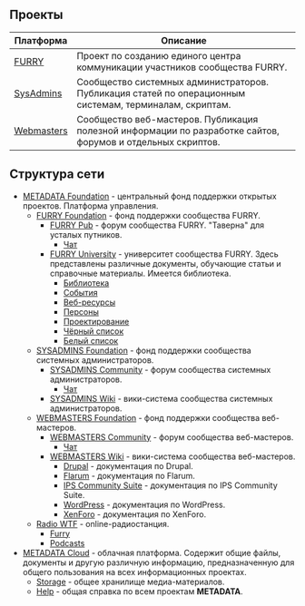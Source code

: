 ## Проекты

Платформа | Описание
--------- | --------
[FURRY](furry) | Проект по созданию единого центра коммуникации участников сообщества FURRY.
[SysAdmins](sysadmins) | Сообщество системных администраторов. Публикация статей по операционным системам, терминалам, скриптам.
[Webmasters](webmasters) | Сообщество веб-мастеров. Публикация полезной информации по разработке сайтов, форумов и отдельных скриптов.

## Структура сети

- [METADATA Foundation](https://metadata.foundation/) - центральный фонд поддержки открытых проектов. Платформа управления.
  - [FURRY Foundation](https://furry.foundation/) - фонд поддержки сообщества FURRY.
    - [FURRY Pub](https://furry.pub/) - форум сообщества FURRY. "Таверна" для усталых путников.
      - [Чат](https://chat.furry.pub/)
    - [FURRY University](https://furry.university/) - университет сообщества FURRY. Здесь представлены различные документы, обучающие статьи и справочные материалы. Имеется библиотека.
      - [Библиотека](https://library.furry.university/)
      - [События](https://event.furry.university/)
      - [Веб-ресурсы](https://web.furry.university/)
      - [Персоны](https://person.furry.university/)
      - [Проектирование](https://craft.furry.university/)
      - [Чёрный список](https://blacklist.furry.university/)
      - [Белый список](https://whitelist.furry.university/)
  - [SYSADMINS Foundation](https://sysadmins.foundation/) - фонд поддержки сообщества системных администраторов.
    - [SYSADMINS Community](https://sysadmins.community/) - форум сообщества системных администраторов.
      - [Чат](https://chat.sysadmins.community/)
    - [SYSADMINS Wiki](https://sysadmins.wiki/) - вики-система сообщества системных администраторов.
  - [WEBMASTERS Foundation](https://webmasters.foundation/) - фонд поддержки сообщества веб-мастеров.
    - [WEBMASTERS Community](https://webmasters.community/) - форум сообщества веб-мастеров.
      - [Чат](https://chat.webmasters.community/)
    - [WEBMASTERS Wiki](https://webmasters.wiki/) - вики-система сообщества веб-мастеров.
      - [Drupal](https://drupal.webmasters.wiki/) - документация по Drupal.
      - [Flarum](https://flarum.webmasters.wiki/) - документация по Flarum.
      - [IPS Community Suite](https://ips.webmasters.wiki/) - документация по IPS Community Suite.
      - [WordPress](https://wordpress.webmasters.wiki/) - документация по WordPress.
      - [XenForo](https://xenforo.webmasters.wiki/) - документация по XenForo.
  - [Radio WTF](https://radio.wtf/) - online-радиостанция.
    - [Furry](https://furry.radio.wtf/)
    - [Podcasts](https://podcast.radio.wtf/)
- [METADATA Cloud](https://metadata.cloud/) - облачная платформа. Содержит общие файлы, документы и другую различную информацию, предназначенную для общего пользования на всех информационных проектах.
  - [Storage](https://storage.metadata.cloud/) - общее хранилище медиа-материалов.
  - [Help](https://help.metadata.cloud/) - общая справка по всем проектам **METADATA**.